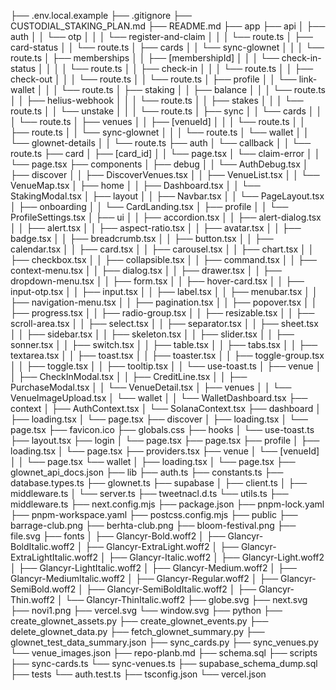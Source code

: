 ├── .env.local.example
├── .gitignore
├── CUSTODIAL_STAKING_PLAN.md
├── README.md
├── app
    ├── api
    │   ├── auth
    │   │   └── otp
    │   │   │   └── register-and-claim
    │   │   │       └── route.ts
    │   ├── card-status
    │   │   └── route.ts
    │   ├── cards
    │   │   └── sync-glownet
    │   │   │   └── route.ts
    │   ├── memberships
    │   │   ├── [membershipId]
    │   │   │   └── check-in-status
    │   │   │   │   └── route.ts
    │   │   ├── check-in
    │   │   │   └── route.ts
    │   │   ├── check-out
    │   │   │   └── route.ts
    │   │   └── route.ts
    │   ├── profile
    │   │   └── link-wallet
    │   │   │   └── route.ts
    │   ├── staking
    │   │   ├── balance
    │   │   │   └── route.ts
    │   │   ├── helius-webhook
    │   │   │   └── route.ts
    │   │   ├── stakes
    │   │   │   └── route.ts
    │   │   └── unstake
    │   │   │   └── route.ts
    │   ├── sync
    │   │   └── cards
    │   │   │   └── route.ts
    │   ├── venues
    │   │   ├── [venueId]
    │   │   │   └── route.ts
    │   │   ├── route.ts
    │   │   └── sync-glownet
    │   │   │   └── route.ts
    │   └── wallet
    │   │   └── glownet-details
    │   │       └── route.ts
    ├── auth
    │   └── callback
    │   │   └── route.ts
    ├── card
    │   ├── [card_id]
    │   │   └── page.tsx
    │   └── claim-error
    │   │   └── page.tsx
    ├── components
    │   ├── debug
    │   │   └── AuthDebug.tsx
    │   ├── discover
    │   │   ├── DiscoverVenues.tsx
    │   │   ├── VenueList.tsx
    │   │   └── VenueMap.tsx
    │   ├── home
    │   │   ├── Dashboard.tsx
    │   │   └── StakingModal.tsx
    │   ├── layout
    │   │   ├── Navbar.tsx
    │   │   └── PageLayout.tsx
    │   ├── onboarding
    │   │   └── CardLanding.tsx
    │   ├── profile
    │   │   └── ProfileSettings.tsx
    │   ├── ui
    │   │   ├── accordion.tsx
    │   │   ├── alert-dialog.tsx
    │   │   ├── alert.tsx
    │   │   ├── aspect-ratio.tsx
    │   │   ├── avatar.tsx
    │   │   ├── badge.tsx
    │   │   ├── breadcrumb.tsx
    │   │   ├── button.tsx
    │   │   ├── calendar.tsx
    │   │   ├── card.tsx
    │   │   ├── carousel.tsx
    │   │   ├── chart.tsx
    │   │   ├── checkbox.tsx
    │   │   ├── collapsible.tsx
    │   │   ├── command.tsx
    │   │   ├── context-menu.tsx
    │   │   ├── dialog.tsx
    │   │   ├── drawer.tsx
    │   │   ├── dropdown-menu.tsx
    │   │   ├── form.tsx
    │   │   ├── hover-card.tsx
    │   │   ├── input-otp.tsx
    │   │   ├── input.tsx
    │   │   ├── label.tsx
    │   │   ├── menubar.tsx
    │   │   ├── navigation-menu.tsx
    │   │   ├── pagination.tsx
    │   │   ├── popover.tsx
    │   │   ├── progress.tsx
    │   │   ├── radio-group.tsx
    │   │   ├── resizable.tsx
    │   │   ├── scroll-area.tsx
    │   │   ├── select.tsx
    │   │   ├── separator.tsx
    │   │   ├── sheet.tsx
    │   │   ├── sidebar.tsx
    │   │   ├── skeleton.tsx
    │   │   ├── slider.tsx
    │   │   ├── sonner.tsx
    │   │   ├── switch.tsx
    │   │   ├── table.tsx
    │   │   ├── tabs.tsx
    │   │   ├── textarea.tsx
    │   │   ├── toast.tsx
    │   │   ├── toaster.tsx
    │   │   ├── toggle-group.tsx
    │   │   ├── toggle.tsx
    │   │   ├── tooltip.tsx
    │   │   └── use-toast.ts
    │   ├── venue
    │   │   ├── CheckInModal.tsx
    │   │   ├── CreditLine.tsx
    │   │   ├── PurchaseModal.tsx
    │   │   └── VenueDetail.tsx
    │   ├── venues
    │   │   └── VenueImageUpload.tsx
    │   └── wallet
    │   │   └── WalletDashboard.tsx
    ├── context
    │   ├── AuthContext.tsx
    │   └── SolanaContext.tsx
    ├── dashboard
    │   ├── loading.tsx
    │   └── page.tsx
    ├── discover
    │   ├── loading.tsx
    │   └── page.tsx
    ├── favicon.ico
    ├── globals.css
    ├── hooks
    │   └── use-toast.ts
    ├── layout.tsx
    ├── login
    │   └── page.tsx
    ├── page.tsx
    ├── profile
    │   ├── loading.tsx
    │   └── page.tsx
    ├── providers.tsx
    ├── venue
    │   └── [venueId]
    │   │   └── page.tsx
    └── wallet
    │   ├── loading.tsx
    │   └── page.tsx
├── glownet_api_docs.json
├── lib
    ├── auth.ts
    ├── constants.ts
    ├── database.types.ts
    ├── glownet.ts
    ├── supabase
    │   ├── client.ts
    │   ├── middleware.ts
    │   └── server.ts
    ├── tweetnacl.d.ts
    └── utils.ts
├── middleware.ts
├── next.config.mjs
├── package.json
├── pnpm-lock.yaml
├── pnpm-workspace.yaml
├── postcss.config.mjs
├── public
    ├── barrage-club.png
    ├── berhta-club.png
    ├── bloom-festival.png
    ├── file.svg
    ├── fonts
    │   ├── Glancyr-Bold.woff2
    │   ├── Glancyr-BoldItalic.woff2
    │   ├── Glancyr-ExtraLight.woff2
    │   ├── Glancyr-ExtraLightItalic.woff2
    │   ├── Glancyr-Italic.woff2
    │   ├── Glancyr-Light.woff2
    │   ├── Glancyr-LightItalic.woff2
    │   ├── Glancyr-Medium.woff2
    │   ├── Glancyr-MediumItalic.woff2
    │   ├── Glancyr-Regular.woff2
    │   ├── Glancyr-SemiBold.woff2
    │   ├── Glancyr-SemiBoldItalic.woff2
    │   ├── Glancyr-Thin.woff2
    │   └── Glancyr-ThinItalic.woff2
    ├── globe.svg
    ├── next.svg
    ├── novi1.png
    ├── vercel.svg
    └── window.svg
├── python
    ├── create_glownet_assets.py
    ├── create_glownet_events.py
    ├── delete_glownet_data.py
    ├── fetch_glownet_summary.py
    ├── glownet_test_data_summary.json
    ├── sync_cards.py
    ├── sync_venues.py
    └── venue_images.json
├── repo-planb.md
├── schema.sql
├── scripts
    ├── sync-cards.ts
    └── sync-venues.ts
├── supabase_schema_dump.sql
├── tests
    └── auth.test.ts
├── tsconfig.json
└── vercel.json

